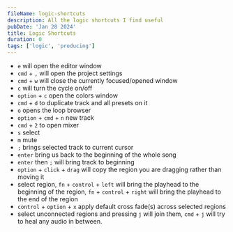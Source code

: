 ```yaml
---
fileName: logic-shortcuts
description: All the logic shortcuts I find useful
pubDate: 'Jan 28 2024'
title: Logic Shortcuts
duration: 0
tags: ['logic', 'producing']
---
```


- `e` will open the editor window
- `cmd` + `,` will open the project settings
- `cmd` + `w` will close the currently focused/opened window
- `c` will turn the cycle on/off
- `option` + `c` open the colors window
- `cmd` + `d` to duplicate track and all presets on it
- `o` opens the loop browser
- `option` + `cmd` + `n` new track
- `cmd` + `2` to open mixer
- `s` select
- `m` mute
- `;` brings selected track to current cursor
- `enter` bring us back to the beginning of the whole song
- `enter` then `;` will bring track to beginning
- `option` + `click` + `drag` will copy the region you are dragging rather than moving it
- select region, `fn` + `control` + `left` will bring the playhead to the beginning of the region, `fn` + `control` + `right` will bring the playhead to the end of the region
- `control` + `option` + `x` apply default cross fade(s) across selected regions
- select unconnected regions and pressing `j` will join them, `cmd` + `j` will try to heal any audio in between.

